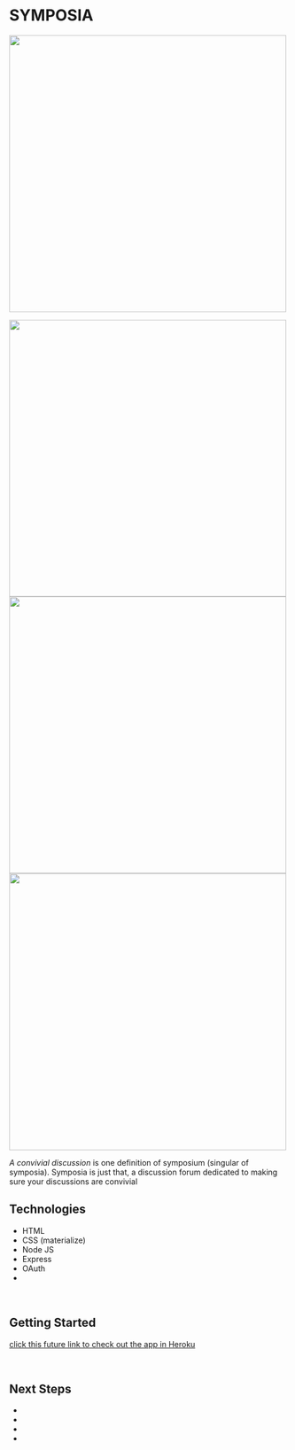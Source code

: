 # SYMPOSIA 

<img src="https://i.imgur.com/UEPv6Mx.png"
     width=500 
/>

<img src="https://i.imgur.com/KSdPNoV.png"
     width=500 
/>
<img src="https://i.imgur.com/jp7F55Z.png"
     width=500 
/>
<img src="https://i.imgur.com/gBwu1pI.png"
     width=500 
/>

 *A convivial discussion* is one definition of symposium (singular of symposia). Symposia is just that, a discussion forum dedicated to making sure your discussions are convivial



## Technologies

- HTML 
- CSS (materialize)
- Node JS
- Express
- OAuth
- 
<br>

## Getting Started
[click this future link to check out the app in Heroku]()


<br>

## Next Steps

-  
- 
- 
- 
